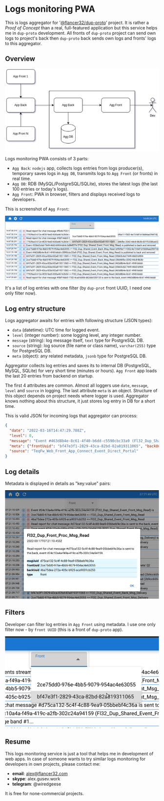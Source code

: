 # Logs monitoring PWA

This is logs aggregator for '[@flancer32/dup-proto](https://github.com/flancer32/dup-proto)' project. It is rather a
_Proof of Concept_ than a real, full-featured application but this service helps me in `dup-proto` development. All
fronts of `dup-proto` project can send own logs to project's back then `dup-proto` back sends own logs and fronts' logs
to this aggregator.

## Overview

![Log Agg Architecture](doc/img/log_agg_arch.png)

Logs monitoring PWA consists of 3 parts:

* `Agg Back`: `nodejs` app, collects logs entries from logs producer(s), temporary saves logs in `Agg DB`, transmits
  logs to `Agg Front` (or fronts) in real time.
* `Agg DB`: RDB (MySQL/PostgreSQL/SQLite), stores the latest logs (the last 100 entries or today's logs).
* `Agg Front`: PWA in browser, filters and displays received logs to developers.

This is screenshot of `Agg Front`:

![Web UI List](./doc/img/log_agg_front_demo_list.png)

It's a list of log entries with one filter (by `dup-prot` front UUID, I need one only filter now).

## Log entry structure

Logs aggregator awaits for entries with following structure (JSON types):

* `data` (datetime): UTC time for logged event.
* `level` (integer number): some logging level, any integer number.
* `message` (string): log message itself, `text` type for PostgreSQL DB.
* `source` (string): log source (file name or class name), `varchar(255)` type for PostgreSQL DB.
* `meta` (object): any related metadata, `jsonb` type for PostgreSQL DB.

Aggregator collects log entries and saves its to internal DB (PostgreSQL, MySQL, SQLite) for very short time (minutes or
hours). `Agg Front` app loads the last 20 entries from backend on startup.

The first 4 attributes are common. Almost all loggers use `date`, `message`, `level` and `source` in logging. The last
attribute `meta` is an object. Structure of this object depends on project needs where logger is used. Aggregator knows
nothing about this structure, it just stores log entry in DB for a short time.

This is valid JSON for incoming logs that aggregator can process:

```json
{
  "date": "2022-03-16T14:47:29.788Z",
  "level": 0,
  "message": "Event #463d8b4e-8c61-4f40-b6dd-c5590cbc33a9 (Fl32_Dup_Shared_Event_Front_Msg_Read) is published to back and removed from front queue.",
  "meta": {"frontUuid": "bf47e3f1-2829-43ca-82bd-82a819311065", "backUuid": "7792fea5-612e-4f20-9ed3-830a46162b54"},
  "source": "TeqFw_Web_Front_App_Connect_Event_Direct_Portal"
}
```

## Log details

Metadata is displayed in details as "key:value" pairs:

![Web UI Details](./doc/img/log_agg_front_demo_details.png)

## Filters

Developer can filter log entries in `Agg Front` using metadata. I use one only filter now - by `front UUID` (this is a
front of `dup-proto` app).

![Web UI Filter](./doc/img/log_agg_front_demo_filter.png)

## Resume

This logs monitoring service is just a tool that helps me in development of web apps. In case of someone wants to try
similar logs monitoring for developers in own projects, please contact me:

* **email**: alex@flancer32.com
* **skype**: alex.gusev.work
* **telegram**: @wiredgeese

It is free for none-commercial projects.
